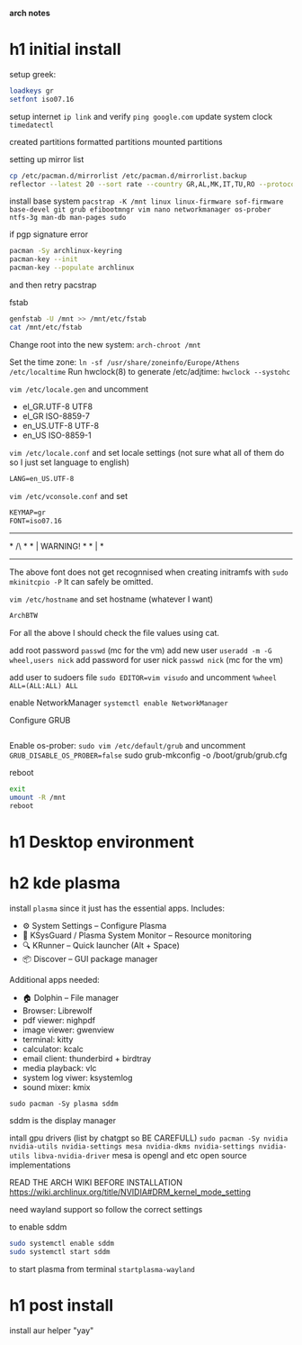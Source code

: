 **arch notes**

# h1 initial install

setup greek:

```zsh
loadkeys gr
setfont iso07.16
```

setup internet `ip link` and verify `ping google.com`
update system clock `timedatectl`

created partitions
formatted partitions
mounted partitions

setting up mirror list

```zsh
cp /etc/pacman.d/mirrorlist /etc/pacman.d/mirrorlist.backup
reflector --latest 20 --sort rate --country GR,AL,MK,IT,TU,RO --protocol https --age 6 --save /etc/pacman.d/mirrorlist
```

install base system `pacstrap -K /mnt linux linux-firmware sof-firmware base-devel git grub efibootmngr vim nano networkmanager os-prober ntfs-3g man-db man-pages sudo`

if pgp signature error

```zsh
pacman -Sy archlinux-keyring
pacman-key --init
pacman-key --populate archlinux
```

and then retry pacstrap

fstab

```zsh
genfstab -U /mnt >> /mnt/etc/fstab
cat /mnt/etc/fstab
```

Change root into the new system: `arch-chroot /mnt`

Set the time zone: `ln -sf /usr/share/zoneinfo/Europe/Athens /etc/localtime`
Run hwclock(8) to generate /etc/adjtime: `hwclock --systohc`

`vim /etc/locale.gen` and uncomment

- el_GR.UTF-8 UTF8
- el_GR ISO-8859-7
- en_US.UTF-8 UTF-8
- en_US ISO-8859-1

 `vim /etc/locale.conf` and set locale settings (not sure what all of them do so I just set language to english)

``` txt
LANG=en_US.UTF-8
```

`vim /etc/vconsole.conf` and set

``` txt
KEYMAP=gr
FONT=iso07.16
```

******************
\* /\            *
\*  |  WARNING!  *
\*  |            *
******************
The above font does not get recognnised when creating initramfs with `sudo mkinitcpio -P`
It can safely be omitted.

`vim /etc/hostname` and set hostname (whatever I want)

```txt
ArchBTW
```

For all the above I should check the file values using cat.

add root password `passwd` (mc for the vm)
add new user `useradd -m -G wheel,users nick`
add password for user nick `passwd nick` (mc for the vm)

add user to sudoers file `sudo EDITOR=vim visudo` and uncomment `%wheel ALL=(ALL:ALL) ALL`

enable NetworkManager `systemctl enable NetworkManager`

Configure GRUB

```zsh

```

Enable os-prober: `sudo vim /etc/default/grub` and uncomment `GRUB_DISABLE_OS_PROBER=false`
sudo grub-mkconfig -o /boot/grub/grub.cfg

reboot

```zsh
exit
umount -R /mnt
reboot
```

# h1 Desktop environment

# h2 kde plasma

install `plasma` since it just has the essential apps.
Includes:

- ⚙️ System Settings – Configure Plasma
- 📁 KSysGuard / Plasma System Monitor – Resource monitoring
- 🔍 KRunner – Quick launcher (Alt + Space)
- 📦 Discover – GUI package manager

Additional apps needed:

- 🏠 Dolphin – File manager
- Browser: Librewolf
- pdf viewer: nighpdf
- image viewer: gwenview
- terminal: kitty
- calculator: kcalc
- email client: thunderbird + birdtray
- media playback: vlc
- system log viwer: ksystemlog
- sound mixer: kmix

`sudo pacman -Sy plasma sddm`

sddm is the display manager

intall gpu drivers (list by chatgpt so BE CAREFULL)
`sudo pacman -Sy nvidia nvidia-utils nvidia-settings mesa nvidia-dkms nvidia-settings nvidia-utils libva-nvidia-driver`
mesa is opengl and etc open source implementations

READ THE ARCH WIKI BEFORE INSTALLATION https://wiki.archlinux.org/title/NVIDIA#DRM_kernel_mode_setting

need wayland support so follow the correct settings

to enable sddm

```zsh
sudo systemctl enable sddm
sudo systemctl start sddm
```

to start plasma from terminal `startplasma-wayland`

# h1 post install

install aur helper "yay"
